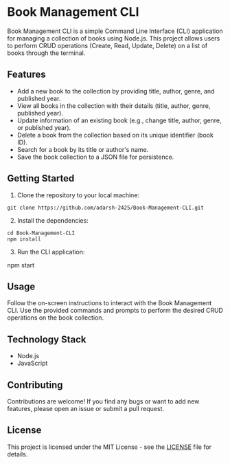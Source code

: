# Book Management CLI

Book Management CLI is a simple Command Line Interface (CLI) application for managing a collection of books using Node.js. This project allows users to perform CRUD operations (Create, Read, Update, Delete) on a list of books through the terminal.

## Features

- Add a new book to the collection by providing title, author, genre, and published year.
- View all books in the collection with their details (title, author, genre, published year).
- Update information of an existing book (e.g., change title, author, genre, or published year).
- Delete a book from the collection based on its unique identifier (book ID).
- Search for a book by its title or author's name.
- Save the book collection to a JSON file for persistence.

## Getting Started

1. Clone the repository to your local machine:

```git clone https://github.com/adarsh-2425/Book-Management-CLI.git```


2. Install the dependencies:

```
cd Book-Management-CLI
npm install
```


3. Run the CLI application:

npm start


## Usage

Follow the on-screen instructions to interact with the Book Management CLI. Use the provided commands and prompts to perform the desired CRUD operations on the book collection.

## Technology Stack

- Node.js
- JavaScript

## Contributing

Contributions are welcome! If you find any bugs or want to add new features, please open an issue or submit a pull request.

## License

This project is licensed under the MIT License - see the [LICENSE](LICENSE) file for details.

